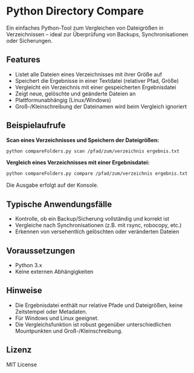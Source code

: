 # Python Directory Compare

Ein einfaches Python-Tool zum Vergleichen von Dateigrößen in Verzeichnissen – ideal zur Überprüfung von Backups, Synchronisationen oder Sicherungen.

## Features
- Listet alle Dateien eines Verzeichnisses mit ihrer Größe auf
- Speichert die Ergebnisse in einer Textdatei (relativer Pfad, Größe)
- Vergleicht ein Verzeichnis mit einer gespeicherten Ergebnisdatei
- Zeigt neue, gelöschte und geänderte Dateien an
- Plattformunabhängig (Linux/Windows)
- Groß-/Kleinschreibung der Dateinamen wird beim Vergleich ignoriert

## Beispielaufrufe

**Scan eines Verzeichnisses und Speichern der Dateigrößen:**

```bash
python compareFolders.py scan /pfad/zum/verzeichnis ergebnis.txt
```

**Vergleich eines Verzeichnisses mit einer Ergebnisdatei:**

```bash
python compareFolders.py compare /pfad/zum/verzeichnis ergebnis.txt
```

Die Ausgabe erfolgt auf der Konsole.

## Typische Anwendungsfälle
- Kontrolle, ob ein Backup/Sicherung vollständig und korrekt ist
- Vergleiche nach Synchronisationen (z.B. mit rsync, robocopy, etc.)
- Erkennen von versehentlich gelöschten oder veränderten Dateien

## Voraussetzungen
- Python 3.x
- Keine externen Abhängigkeiten

## Hinweise
- Die Ergebnisdatei enthält nur relative Pfade und Dateigrößen, keine Zeitstempel oder Metadaten.
- Für Windows und Linux geeignet.
- Die Vergleichsfunktion ist robust gegenüber unterschiedlichen Mountpunkten und Groß-/Kleinschreibung.

## Lizenz
MIT License
